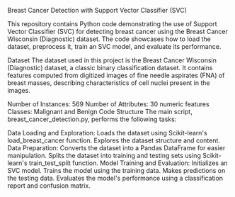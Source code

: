 Breast Cancer Detection with Support Vector Classifier (SVC)

This repository contains Python code demonstrating the use of Support Vector Classifier (SVC) for detecting breast cancer using the Breast Cancer Wisconsin (Diagnostic) dataset. The code showcases how to load the dataset, preprocess it, train an SVC model, and evaluate its performance.

Dataset
The dataset used in this project is the Breast Cancer Wisconsin (Diagnostic) dataset, a classic binary classification dataset. It contains features computed from digitized images of fine needle aspirates (FNA) of breast masses, describing characteristics of cell nuclei present in the images.

Number of Instances: 569
Number of Attributes: 30 numeric features
Classes: Malignant and Benign
Code Structure
The main script, breast_cancer_detection.py, performs the following tasks:

Data Loading and Exploration:
Loads the dataset using Scikit-learn's load_breast_cancer function.
Explores the dataset structure and content.
Data Preparation:
Converts the dataset into a Pandas DataFrame for easier manipulation.
Splits the dataset into training and testing sets using Scikit-learn's train_test_split function.
Model Training and Evaluation:
Initializes an SVC model.
Trains the model using the training data.
Makes predictions on the testing data.
Evaluates the model's performance using a classification report and confusion matrix.
